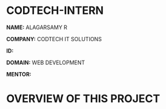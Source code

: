 # CODTECH-INTERN
**NAME:** ALAGARSAMY R

**COMPANY:** CODTECH IT SOLUTIONS

**ID:**

**DOMAIN:** WEB DEVELOPMENT

**MENTOR:** 

# OVERVIEW OF THIS PROJECT


